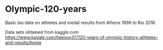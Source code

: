# Olympic-120-years
Basic bio data on athletes and medal results from Athens 1896 to Rio 2016

Data sets obtained from kaggle.com
https://www.kaggle.com/heesoo37/120-years-of-olympic-history-athletes-and-results/home